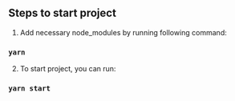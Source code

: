 ## Steps to start project

1. Add necessary node_modules by running following command:

### `yarn`

2. To start project, you can run:

### `yarn start`